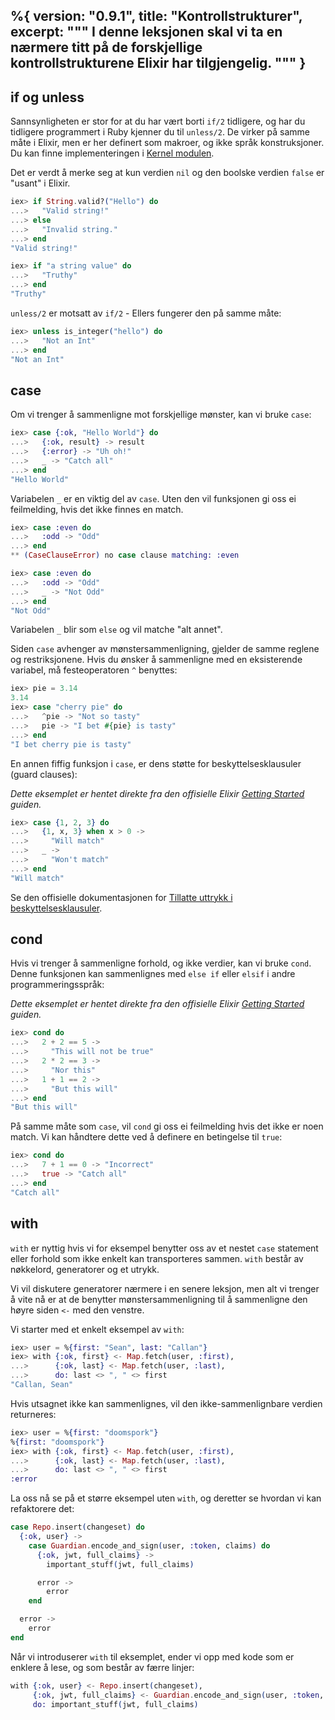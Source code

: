 %{
  version: "0.9.1",
  title: "Kontrollstrukturer",
  excerpt: """
  I denne leksjonen skal vi ta en nærmere titt på de forskjellige kontrollstrukturene Elixir har tilgjengelig.
  """
}
---

## if og unless

Sannsynligheten er stor for at du har vært borti `if/2` tidligere, og har du tidligere programmert i Ruby kjenner du til `unless/2`. De virker på samme måte i Elixir, men er her definert som makroer, og ikke språk konstruksjoner. Du kan finne implementeringen i [Kernel modulen](https://hexdocs.pm/elixir/Kernel.html).

Det er verdt å merke seg at kun verdien `nil` og den boolske verdien `false` er "usant" i Elixir.

```elixir
iex> if String.valid?("Hello") do
...>   "Valid string!"
...> else
...>   "Invalid string."
...> end
"Valid string!"

iex> if "a string value" do
...>   "Truthy"
...> end
"Truthy"
```

`unless/2` er motsatt av `if/2` - Ellers fungerer den på samme måte:

```elixir
iex> unless is_integer("hello") do
...>   "Not an Int"
...> end
"Not an Int"
```

## case

Om vi trenger å sammenligne mot forskjellige mønster, kan vi bruke `case`:

```elixir
iex> case {:ok, "Hello World"} do
...>   {:ok, result} -> result
...>   {:error} -> "Uh oh!"
...>   _ -> "Catch all"
...> end
"Hello World"
```

Variabelen `_` er en viktig del av `case`. Uten den vil funksjonen gi oss ei feilmelding, hvis det ikke finnes en match.

```elixir
iex> case :even do
...>   :odd -> "Odd"
...> end
** (CaseClauseError) no case clause matching: :even

iex> case :even do
...>   :odd -> "Odd"
...>   _ -> "Not Odd"
...> end
"Not Odd"
```

Variabelen `_` blir som `else` og vil matche "alt annet".

Siden `case` avhenger av mønstersammenligning, gjelder de samme reglene og restriksjonene. Hvis du ønsker å sammenligne med en eksisterende variabel, må festeoperatoren `^` benyttes:

```elixir
iex> pie = 3.14 
3.14
iex> case "cherry pie" do
...>   ^pie -> "Not so tasty"
...>   pie -> "I bet #{pie} is tasty"
...> end
"I bet cherry pie is tasty"
```

En annen fiffig funksjon i `case`, er dens støtte for beskyttelsesklausuler (guard clauses):

_Dette eksemplet er hentet direkte fra den offisielle Elixir [Getting Started](http://elixir-lang.org/getting-started/case-cond-and-if.html#case) guiden._


```elixir
iex> case {1, 2, 3} do
...>   {1, x, 3} when x > 0 ->
...>     "Will match"
...>   _ ->
...>     "Won't match"
...> end
"Will match"
```

Se den offisielle dokumentasjonen for [Tillatte uttrykk i beskyttelsesklausuler](https://hexdocs.pm/elixir/guards.html#list-of-allowed-expressions).


## cond

Hvis vi trenger å sammenligne forhold, og ikke verdier, kan vi bruke `cond`.
Denne funksjonen kan sammenlignes med `else if` eller `elsif` i andre programmeringsspråk:

_Dette eksemplet er hentet direkte fra den offisielle Elixir [Getting Started](http://elixir-lang.org/getting-started/case-cond-and-if.html#cond) guiden._

```elixir
iex> cond do
...>   2 + 2 == 5 ->
...>     "This will not be true"
...>   2 * 2 == 3 ->
...>     "Nor this"
...>   1 + 1 == 2 ->
...>     "But this will"
...> end
"But this will"
```

På samme måte som `case`, vil `cond` gi oss ei feilmelding hvis det ikke er noen match. Vi kan håndtere dette ved å definere en betingelse til `true`:

```elixir
iex> cond do
...>   7 + 1 == 0 -> "Incorrect"
...>   true -> "Catch all"
...> end
"Catch all"
```

## with

`with` er nyttig hvis vi for eksempel benytter oss av et nestet `case` statement eller forhold som ikke enkelt kan transporteres sammen. `with` består av nøkkelord, generatorer og et utrykk.

Vi vil diskutere generatorer nærmere i en senere leksjon, men alt vi trenger å vite nå er at de benytter mønstersammenligning til å sammenligne den høyre siden `<-` med den venstre.

Vi starter med et enkelt eksempel av `with`:

```elixir
iex> user = %{first: "Sean", last: "Callan"}
iex> with {:ok, first} <- Map.fetch(user, :first),
...>      {:ok, last} <- Map.fetch(user, :last),
...>      do: last <> ", " <> first
"Callan, Sean"
```

Hvis utsagnet ikke kan sammenlignes, vil den ikke-sammenlignbare verdien returneres:

```elixir
iex> user = %{first: "doomspork"}
%{first: "doomspork"}
iex> with {:ok, first} <- Map.fetch(user, :first),
...>      {:ok, last} <- Map.fetch(user, :last),
...>      do: last <> ", " <> first
:error
```

La oss nå se på et større eksempel uten `with`, og deretter se hvordan vi kan refaktorere det:


```elixir
case Repo.insert(changeset) do
  {:ok, user} ->
    case Guardian.encode_and_sign(user, :token, claims) do
      {:ok, jwt, full_claims} ->
        important_stuff(jwt, full_claims)

      error ->
        error
    end

  error ->
    error
end
```

Når vi introduserer `with` til eksemplet, ender vi opp med kode som er enklere å lese, og som består av færre linjer:

```elixir
with {:ok, user} <- Repo.insert(changeset),
     {:ok, jwt, full_claims} <- Guardian.encode_and_sign(user, :token, claims),
     do: important_stuff(jwt, full_claims)
```

